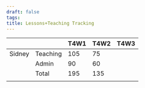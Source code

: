 ```yaml
---
draft: false
tags:
title: Lessons+Teaching Tracking
---
```


|        |          | T4W1 | T4W2 | T4W3 |
| ------ | -------- | ---- | ---- | ---- |
| Sidney | Teaching | 105  | 75   |      |
|        | Admin    | 90   | 60   |      |
|        | Total    | 195  | 135  |      |
|        |          |      |      |      |
